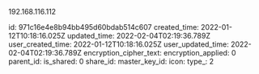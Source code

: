 192.168.116.112

id: 971c16e4e8b94bb495d60bdab514c607
created_time: 2022-01-12T10:18:16.025Z
updated_time: 2022-02-04T02:19:36.789Z
user_created_time: 2022-01-12T10:18:16.025Z
user_updated_time: 2022-02-04T02:19:36.789Z
encryption_cipher_text: 
encryption_applied: 0
parent_id: 
is_shared: 0
share_id: 
master_key_id: 
icon: 
type_: 2